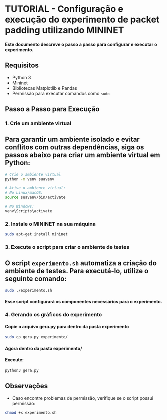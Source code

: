 # TUTORIAL - Configuração e execução do experimento de packet padding utilizando MININET

#### Este documento descreve o passo a passo para configurar e executar o experimento.

## Requisitos
- Python 3
- Mininet
- Bibliotecas Matplotlib e Pandas
- Permissão para executar comandos como `sudo`

## Passo a Passo para Execução

### 1. Crie um ambiente virtual
## Para garantir um ambiente isolado e evitar conflitos com outras dependências, siga os passos abaixo para criar um ambiente virtual em Python:

```bash
# Crie o ambiente virtual
python -m venv suavenv

# Ative o ambiente virtual:
# No Linux/macOS:
source suavenv/bin/activate

# No Windows:
venv\Scripts\activate
```

### 2. Instale o MININET na sua máquina

```bash
sudo apt-get install mininet
```

### 3. Execute o script para criar o ambiente de testes
## O script `experimento.sh` automatiza a criação do ambiente de testes. Para executá-lo, utilize o seguinte comando:

```bash
sudo ./experimento.sh
```

#### Esse script configurará os componentes necessários para o experimento.

### 4. Gerando os gráficos do experimento

#### Copie o arquivo gera.py para dentro da pasta experimento

```bash
sudo cp gera.py experimento/
```

#### Agora dentro da pasta experimento/

#### Execute:
```bash
python3 gera.py
```


## Observações
- Caso encontre problemas de permissão, verifique se o script possui permissão:

```bash
chmod +x experimento.sh
```


